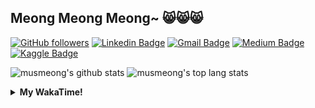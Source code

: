 ## Meong Meong Meong~ 😸😸😸

[![GitHub followers](https://img.shields.io/github/followers/musmeong?label=Follow&style=social)](https://github.com/musmeong/?tab=follow) [![Linkedin Badge](https://img.shields.io/badge/-Muhamad%20Mustain-blue?style=flat-square&logo=Linkedin&logoColor=white&link=https://www.linkedin.com/in/muhamad-mustain/)](https://www.linkedin.com/in/muhamad-mustain/) [![Gmail Badge](https://img.shields.io/badge/-muhmd.mustain@gmail.com-c14438?style=flat-square&logo=Gmail&logoColor=white&link=mailto:muhmd.mustain@gmail.com)](mailto:muhmd.mustain@gmail.com) [![Medium Badge](https://img.shields.io/badge/musmeong-12100E?style=flat-square&logo=medium&logoColor=white&link=https://www.medium.com/musmeong)](https://www.medium.com/musmeong) [![Kaggle Badge](https://img.shields.io/badge/-musmeong-20BEFF?style=flat-square&logo=Kaggle&logoColor=white&link=https://www.kaggle.com/musmeong)](https://www.kaggle.com/musmeong)

![musmeong's github stats](https://github-readme-stats.vercel.app/api?username=musmeong&show_icons=true&theme=tokyonight) 
![musmeong's top lang stats](https://github-readme-stats.vercel.app/api/top-langs/?username=musmeong&show_icons=true&theme=tokyonight&layout=compact&langs_count=10)

<details>
  <summary><b>My WakaTime!</b></summary>
  <br>
  
  <!--START_SECTION:waka-->
![Lines of code](https://img.shields.io/badge/From%20Hello%20World%20I%27ve%20Written-55057%20lines%20of%20code-blue)

**I'm an Early 🐤** 

```text
🌞 Morning    3 commits      ░░░░░░░░░░░░░░░░░░░░░░░░░   2.59% 
🌆 Daytime    79 commits     █████████████████░░░░░░░░   68.1% 
🌃 Evening    19 commits     ████░░░░░░░░░░░░░░░░░░░░░   16.38% 
🌙 Night      15 commits     ███░░░░░░░░░░░░░░░░░░░░░░   12.93%

```
📅 **I'm Most Productive on Saturday** 

```text
Monday       13 commits     ██░░░░░░░░░░░░░░░░░░░░░░░   11.21% 
Tuesday      11 commits     ██░░░░░░░░░░░░░░░░░░░░░░░   9.48% 
Wednesday    11 commits     ██░░░░░░░░░░░░░░░░░░░░░░░   9.48% 
Thursday     10 commits     ██░░░░░░░░░░░░░░░░░░░░░░░   8.62% 
Friday       22 commits     ████░░░░░░░░░░░░░░░░░░░░░   18.97% 
Saturday     25 commits     █████░░░░░░░░░░░░░░░░░░░░   21.55% 
Sunday       24 commits     █████░░░░░░░░░░░░░░░░░░░░   20.69%

```


📊 **This Week I Spent My Time On** 

```text
⌚︎ Time Zone: Asia/Jakarta

💬 Programming Languages: 
CSV                      13 mins             ███████████████░░░░░░░░░░   59.71% 
Other                    8 mins              ██████████░░░░░░░░░░░░░░░   40.29%

🔥 Editors: 
Excel                    22 mins             █████████████████████████   100.0%

💻 Operating System: 
Windows                  22 mins             █████████████████████████   100.0%

```

**I Mostly Code in Jupyter Notebook** 

```text
Jupyter Notebook         7 repos             ████████████████░░░░░░░░░   63.64% 
Python                   2 repos             ████░░░░░░░░░░░░░░░░░░░░░   18.18% 
JavaScript               1 repo              ██░░░░░░░░░░░░░░░░░░░░░░░   9.09% 
Kotlin                   1 repo              ██░░░░░░░░░░░░░░░░░░░░░░░   9.09%

```



 Last Updated on 20/08/2021
<!--END_SECTION:waka-->
</details>
